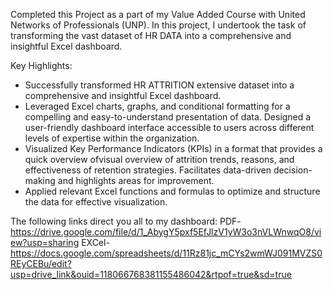 Completed this Project as a part of my Value Added Course with United Networks of Professionals (UNP). In this project, I undertook the task of transforming the vast dataset of HR DATA  into a comprehensive and insightful Excel dashboard.

Key Highlights:

- Successfully transformed HR ATTRITION extensive dataset into a comprehensive and insightful Excel dashboard.
- Leveraged Excel charts, graphs, and conditional formatting for a compelling and easy-to-understand presentation of data.
 Designed a user-friendly dashboard interface accessible to users across different levels of expertise within the organization.
- Visualized Key Performance Indicators (KPIs) in a format that provides a quick overview ofvisual overview of attrition trends, reasons, and effectiveness of retention strategies. Facilitates data-driven decision-making and highlights areas for improvement.
- Applied relevant Excel functions and formulas to optimize and structure the data for effective visualization.

The following links direct you all to my dashboard:
PDF-https://drive.google.com/file/d/1_AbygY5pxf5EfJlzV1yW3o3nVLWnwqO8/view?usp=sharing
EXCel-https://docs.google.com/spreadsheets/d/11Rz81jc_mCYs2wmWJ091MVZS0REyCEBu/edit?usp=drive_link&ouid=118066768381155486042&rtpof=true&sd=true

